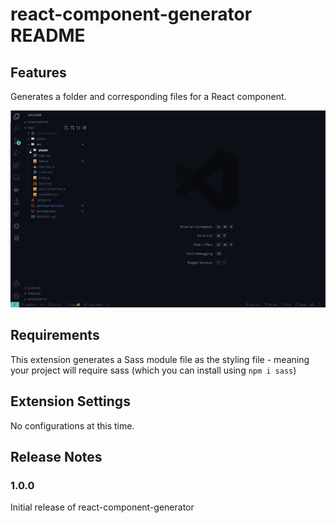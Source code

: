 # react-component-generator README

## Features

Generates a folder and corresponding files for a React component.

![Example of how it works](assets/example.gif)


## Requirements

This extension generates a Sass module file as the styling file - meaning your project will require sass (which you can install using `npm i sass`) 

## Extension Settings

No configurations at this time.

## Release Notes

### 1.0.0

Initial release of react-component-generator
